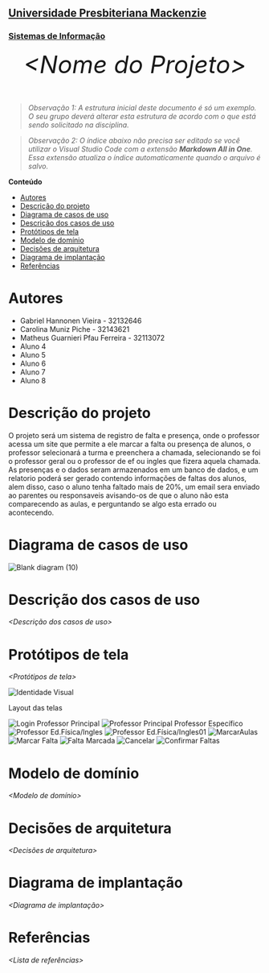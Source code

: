 <h2><a href= "https://www.mackenzie.br">Universidade Presbiteriana Mackenzie</a></h2>
<h3><a href= "https://www.mackenzie.br/graduacao/sao-paulo-higienopolis/sistemas-de-informacao">Sistemas de Informação</a></h3>


<font size="+12"><center>
*&lt;Nome do Projeto&gt;*
</center></font>

>*Observação 1: A estrutura inicial deste documento é só um exemplo. O seu grupo deverá alterar esta estrutura de acordo com o que está sendo solicitado na disciplina.*

>*Observação 2: O índice abaixo não precisa ser editado se você utilizar o Visual Studio Code com a extensão **Markdown All in One**. Essa extensão atualiza o índice automaticamente quando o arquivo é salvo.*

**Conteúdo**

- [Autores](#autores)
- [Descrição do projeto](#descrição-do-projeto)
- [Diagrama de casos de uso](#diagrama-de-casos-de-uso)
- [Descrição dos casos de uso](#descrição-dos-casos-de-uso)
- [Protótipos de tela](#protótipos-de-tela)
- [Modelo de domínio](#modelo-de-domínio)
- [Decisões de arquitetura](#decisões-de-arquitetura)
- [Diagrama de implantação](#diagrama-de-implantação)
- [Referências](#referências)


# Autores

* Gabriel Hannonen Vieira - 32132646
* Carolina Muniz Piche - 32143621
* Matheus Guarnieri Pfau Ferreira - 32113072
* Aluno 4
* Aluno 5
* Aluno 6
* Aluno 7
* Aluno 8


# Descrição do projeto

O projeto será um sistema de registro de falta e presença, onde o professor acessa um site que permite a ele marcar a falta ou presença de alunos, o professor selecionará a turma e preenchera a chamada, selecionando se foi o professor geral ou o professor de ef ou ingles que fizera aquela chamada. As presenças e o dados seram armazenados em um banco de dados, e um relatorio poderá ser gerado contendo informações de faltas dos alunos, alem disso, caso o aluno tenha faltado mais de 20%, um email sera enviado ao parentes ou responsaveis avisando-os de que o aluno não esta comparecendo as aulas, e perguntando se algo esta errado ou acontecendo.

# Diagrama de casos de uso

![Blank diagram (10)](https://user-images.githubusercontent.com/78962671/219230879-ad57505a-15ce-4092-9fd1-4d80ce0d84a1.png)


# Descrição dos casos de uso

*&lt;Descrição dos casos de uso&gt;*

# Protótipos de tela

*&lt;Protótipos de tela&gt;*

![Identidade Visual](https://user-images.githubusercontent.com/80272512/219496774-9a10a7f6-e6e3-4ad6-9a08-54bf5d8f0db9.png)

Layout das telas 

![Login](https://user-images.githubusercontent.com/80272512/219496919-0c78b01a-4c41-4001-b1e0-55d38df2c50c.png)
Professor Principal 
![Professor Principal](https://user-images.githubusercontent.com/80272512/219497283-ba1dffbd-6a9a-4aed-b319-71b166434342.png)
Professor Específico
![Professor Ed.Física/Ingles](https://user-images.githubusercontent.com/80272512/219497711-b94263b5-4d03-43a1-94e8-6c58f4f44ab0.png)
![Professor Ed.Física/Ingles01](https://user-images.githubusercontent.com/80272512/219497839-a50f0edd-015f-45e6-927f-42fb205b082a.png)
![MarcarAulas](https://user-images.githubusercontent.com/80272512/219514466-d1c886fc-b5da-4c9e-9908-600784553612.png)
![Marcar Falta](https://user-images.githubusercontent.com/80272512/219497966-73cc8ebd-9661-4fe2-9f70-adf03783f211.png)
![Falta Marcada](https://user-images.githubusercontent.com/80272512/219498015-2c315cc9-1dba-4807-8a24-ef0838174c30.png)
![Cancelar](https://user-images.githubusercontent.com/80272512/219498074-04e0a2be-fdb2-47fa-ac00-66547ef0bdcb.png)
![Confirmar Faltas](https://user-images.githubusercontent.com/80272512/219498147-d3ce8c1b-3df7-422d-b7ad-57e6686b74d2.png)







# Modelo de domínio

*&lt;Modelo de domínio&gt;*

# Decisões de arquitetura

*&lt;Decisões de arquitetura&gt;*

# Diagrama de implantação

*&lt;Diagrama de implantação&gt;*

# Referências

*&lt;Lista de referências&gt;*
